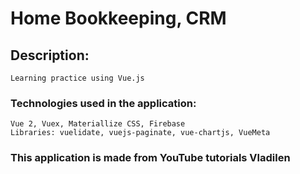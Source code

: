# Home Bookkeeping, CRM

## Description:
```
Learning practice using Vue.js
```
### Technologies used in the application:
```
Vue 2, Vuex, Materiallize CSS, Firebase
Libraries: vuelidate, vuejs-paginate, vue-chartjs, VueMeta
```
### This application is made from YouTube tutorials Vladilen
```